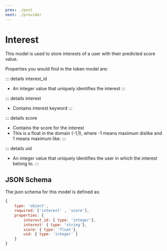 ```yaml
---
prev: ./post
next: ./provider
---
```

# Interest
This model is used to store interests of a user with their predicted score value.

Properties you would find in the token model are:

::: details interest_id
- An integer value that uniquely identifies the interest
:::

::: details interest <Badge text="required" type="warning" />
- Contains interest keyword
:::

::: details score <Badge text="required" type="warning" />
- Contains the score for the interest
- This is a float in the domain (-1,1), where -1 means maximum dislike and 1 means maximum like.
:::

::: details uid <Badge text="required" type="warning" />
- An integer value that uniquely identifies the user in which the interest belong to.
:::

## JSON Schema
The json schema for this model is defined as:
```js
{
    type: 'object',
    required: ['interest' , 'score'],
    properties: {
        interest_id: { type: 'integer'},
        interest: { type: 'string'},
        score: { type: 'float'},
        uid: { type: 'integer' }
    }
}
```
